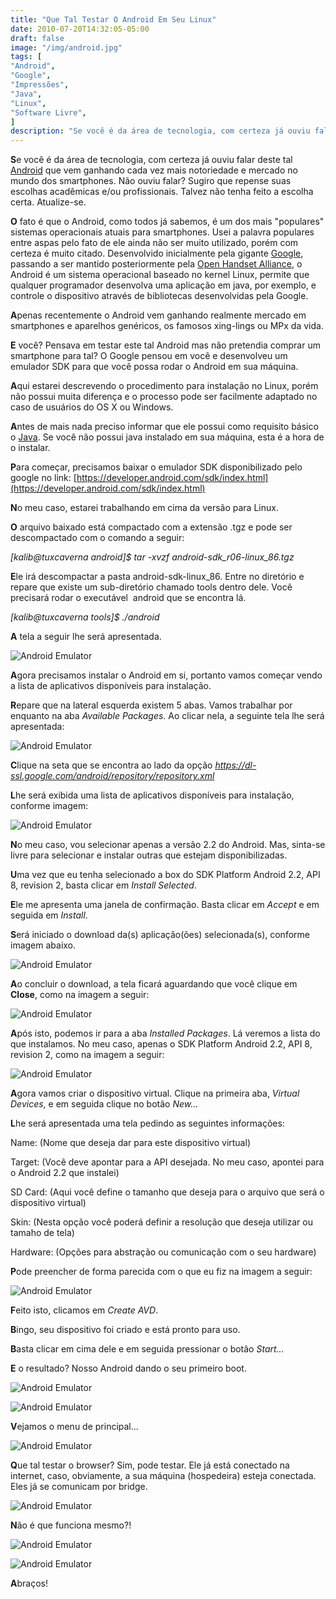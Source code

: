 ```yaml
---
title: "Que Tal Testar O Android Em Seu Linux"
date: 2010-07-20T14:32:05-05:00
draft: false
image: "/img/android.jpg"
tags: [
"Android",
"Google",
"Impressões",
"Java",
"Linux",
"Software Livre",
]
description: "Se você é da área de tecnologia, com certeza já ouviu falar deste tal Android que vem ganhando cada vez mais notoriedade e mercado no mundo dos smartphones. Não ouviu falar? Sugiro que repense suas escolhas acadêmicas e/ou profissionais. Talvez não tenha feito a escolha certa. Atualize-se."
---
```

**S**e você é da área de tecnologia, com certeza já ouviu falar deste tal [Android](https://www.android.com/) que vem ganhando cada vez mais notoriedade e mercado no mundo dos smartphones. Não ouviu falar? Sugiro que repense suas escolhas acadêmicas e/ou profissionais. Talvez não tenha feito a escolha certa. Atualize-se.

**O** fato é que o Android, como todos já sabemos, é um dos mais "populares" sistemas operacionais atuais para smartphones. Usei a palavra populares entre aspas pelo fato de ele ainda não ser muito utilizado, porém com certeza é muito citado. Desenvolvido inicialmente pela gigante [Google](https://www.google.com), passando a ser mantido posteriormente pela [Open Handset Alliance](https://www.openhandsetalliance.com/), o Android é um sistema operacional baseado no kernel Linux, permite que qualquer programador desenvolva uma aplicação em java, por exemplo, e controle o dispositivo através de bibliotecas desenvolvidas pela Google.

**A**penas recentemente o Android vem ganhando realmente mercado em smartphones e aparelhos genéricos, os famosos xing-lings ou MPx da vida.

**E** você? Pensava em testar este tal Android mas não pretendia comprar um smartphone para tal? O Google pensou em você e desenvolveu um emulador SDK para que você possa rodar o Android em sua máquina.

**A**qui estarei descrevendo o procedimento para instalação no Linux, porém não possui muita diferença e o processo pode ser facilmente adaptado no caso de usuários do OS X ou Windows.

**A**ntes de mais nada preciso informar que ele possui como requisito básico o [Java](https://www.java.com/pt_BR/). Se você não possui java instalado em sua máquina, esta é a hora de o instalar.

**P**ara começar, precisamos baixar o emulador SDK disponibilizado pelo google no link: [https://developer.android.com/sdk/index.html](https://developer.android.com/sdk/index.html)

**N**o meu caso, estarei trabalhando em cima da versão para Linux.

**O** arquivo baixado está compactado com a extensão .tgz e pode ser descompactado com o comando a seguir:


_[kalib@tuxcaverna android]$ tar -xvzf android-sdk_r06-linux_86.tgz_


**E**le irá descompactar a pasta android-sdk-linux_86. Entre no diretório e repare que existe um sub-diretório chamado tools dentro dele. Você precisará rodar o executável  android que se encontra lá.

_[kalib@tuxcaverna tools]$ ./android_

**A** tela a seguir lhe será apresentada.


![Android Emulator](/img/and01.png)


**A**gora precisamos instalar o Android em si, portanto vamos começar vendo a lista de aplicativos disponíveis para instalação.

**R**epare que na lateral esquerda existem 5 abas. Vamos trabalhar por enquanto na aba _Available Packages_. Ao clicar nela, a seguinte tela lhe será apresentada:


![Android Emulator](/img/and02.png)

**C**lique na seta que se encontra ao lado da opção _https://dl-ssl.google.com/android/repository/repository.xml_

**L**he será exibida uma lista de aplicativos disponíveis para instalação, conforme imagem:


![Android Emulator](/img/and03.png)

**N**o meu caso, vou selecionar apenas a versão 2.2 do Android. Mas, sinta-se livre para selecionar e instalar outras que estejam disponibilizadas.

**U**ma vez que eu tenha selecionado a box do SDK Platform Android 2.2, API 8, revision 2, basta clicar em _Install Selected_.

**E**le me apresenta uma janela de confirmação. Basta clicar em _Accept_ e em seguida em _Install_.

**S**erá iniciado o download da(s) aplicação(ões) selecionada(s), conforme imagem abaixo.


![Android Emulator](/img/and04.png)

**A**o concluir o download, a tela ficará aguardando que você clique em **Close**, como na imagem a seguir:


![Android Emulator](/img/and05.png)

**A**pós isto, podemos ir para a aba _Installed Packages_. Lá veremos a lista do que instalamos. No meu caso, apenas o SDK Platform Android 2.2, API 8, revision 2, como na imagem a seguir:


![Android Emulator](/img/and06.png)

**A**gora vamos criar o dispositivo virtual. Clique na primeira aba, _Virtual Devices_, e em seguida clique no botão _New..._

**L**he será apresentada uma tela pedindo as seguintes informações:

Name: (Nome que deseja dar para este dispositivo virtual)

Target: (Você deve apontar para a API desejada. No meu caso, apontei para o Android 2.2 que instalei)

SD Card: (Aqui você define o tamanho que deseja para o arquivo que será o dispositivo virtual)

Skin: (Nesta opção você poderá definir a resolução que deseja utilizar ou tamaho de tela)

Hardware: (Opções para abstração ou comunicação com o seu hardware)

**P**ode preencher de forma parecida com o que eu fiz na imagem a seguir:


![Android Emulator](/img/and07.png)

**F**eito isto, clicamos em _Create AVD_.

**B**ingo, seu dispositivo foi criado e está pronto para uso.

**B**asta clicar em cima dele e em seguida pressionar o botão _Start..._

**E** o resultado? Nosso Android dando o seu primeiro boot.


![Android Emulator](/img/and081.png)

![Android Emulator](/img/and09.png)

**V**ejamos o menu de principal...


![Android Emulator](/img/and13.png)

**Q**ue tal testar o browser? Sim, pode testar. Ele já está conectado na internet, caso, obviamente, a sua máquina (hospedeira) esteja conectada. Eles já se comunicam por bridge.


![Android Emulator](/img/and10.png)



**N**ão é que funciona mesmo?!




![Android Emulator](/img/and11.png)

![Android Emulator](/img/and12.png)




**A**braços!
